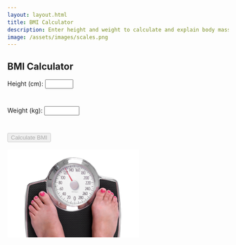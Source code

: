 ```yaml
---
layout: layout.html
title: BMI Calculator
description: Enter height and weight to calculate and explain body mass index. With a summary of the limitations of BMI.
image: /assets/images/scales.png
---
```


<h2>BMI Calculator</h2>

<form id="bmi-form">
  <label for="height">Height (cm):</label>
  <input type="number" id="height" min="50" max="250" required oninput="checkFormCompletion();  updateImperial();">
  <div id="height-imperial" style="min-height: 1.4em; margin-top: 0.4em; font-size: 0.8rem; color: #555;"></div>
  <br>
  <label for="weight">Weight (kg):</label>
  <input type="number" id="weight" min="5" max="250" required step="0.1" oninput="checkFormCompletion();  updateImperial();">
  <div id="weight-imperial" style="min-height: 1.4em; margin-top: 0.4em; font-size: 0.8rem; color: #555;"></div>
  <br>
  <button type="submit" disabled="true">Calculate BMI</button>
</form>

<br>

<div id="bmi-result" style="display: none;" class="results">
    <h3 id="bmi-value"><h3>
</div>

<img src="/assets/images/scales.png" alt="scales" width=300px>

<!-- BMI info (initially hidden) -->
<div id="bmi-info" style="display: none; text-align: centre; margin-top: 2rem;">

  <hr>

<h3>Body Mass Index</h3>

Body mass index (BMI) is derived by dividing the weight of a person by the square of their height. It is a "rule of thumb" measure, used to broadly categorize a person as underweight, normal weight, or as having overweight or obesity.

<br>
<div class="center-table">
  <table class="grid-table">
    <thead>
      <tr>
        <th>BMI</th>
        <th>Category</th>
      </tr>
    </thead>
    <tbody>
      <tr><td>less than 18</td><td>underweight</td></tr>
      <tr><td>18 - 24.9</td><td>normal weight</td></tr>
      <tr><td>25 - 29.9</td><td>overweight</td></tr>
      <tr><td>more than 30 </td><td>obesity</td></tr>
    </tbody>
  </table>
</div>
<br>

In 2021, <a href="https://digital.nhs.uk/data-and-information/publications/statistical/health-survey-for-england/2021">28% of adults in the UK</a> were classed as obese and 64% of adults were classed as overweight or obese.

For children and teens, BMI is interpreted differently, using sex-specific BMI-for-age percentiles. [This calculator](https://www.cdc.gov/bmi/child-teen-calculator/index.html) reports BMI, BMI percentile, and BMI category for children and teens 2 through 19.

<hr>
<h3>Relevance</h3>

Obesity is linked with an increased risk of heart disease, type 2 diabetes, and some cancers. Both low and high BMIs are associated with increased all cause mortality, with the risk increasing with distance from the 20-25 range.

<hr>
<h3>Limitations</h3>

BMI should be interpreted alongside other indicators such as waist circumference, fitness level, and metabolic health.

It does not differentiate between fat and muscle mass. Athletes or individuals with higher muscle content may be classified as overweight or even obese, despite having low body fat and excellent cardiovascular health.

Similarly, BMI does not account for fat distribution, which is an important factor in health risk. Visceral fat (fat around the abdominal organs) poses a higher health risk than fat stored in other areas, but BMI cannot distinguish this.

BMI does not account for age, sex, or ethnicity- all of which influence body composition. Older adults may lose muscle mass and gain fat without a significant change in BMI, and some ethnic groups may experience metabolic risks at lower BMI thresholds than others.

</div>

<script>

function updateImperial() {
  const heightCm = parseFloat(document.getElementById('height').value);
  const weightKg = parseFloat(document.getElementById('weight').value);

  // Convert cm to ft/in
  if (!isNaN(heightCm)) {
    const totalInches = heightCm / 2.54;
    const feet = Math.floor(totalInches / 12);
    const inches = Math.round(totalInches % 12);
    document.getElementById('height-imperial').textContent = `${feet} ft ${inches} in`;
  } else {
    document.getElementById('height-imperial').textContent = '';
  }

  // Convert kg to lb
  if (!isNaN(weightKg)) {
    const pounds = (weightKg * 2.20462).toFixed(0);
    document.getElementById('weight-imperial').textContent = `${pounds} lbs`;
  } else {
    document.getElementById('weight-imperial').textContent = '';
  }
}

function checkFormCompletion() {
  const height = parseFloat(document.getElementById('height').value);
  const weight = parseFloat(document.getElementById('weight').value);
  const button = document.querySelector('#bmi-form button');

  const validHeight = !isNaN(height) && height >= 50 && height <= 250;
  const validWeight = !isNaN(weight) && weight >= 5 && weight <= 250;

  button.disabled = !(validHeight && validWeight);
}

  document.getElementById('bmi-form').addEventListener('submit', function(event) {
    event.preventDefault();
    const height = parseFloat(document.getElementById('height').value) / 100;
    const weight = parseFloat(document.getElementById('weight').value);
    const bmi = (weight / (height * height)).toFixed(1);

    let category = '';
    if (bmi < 18.5) category = 'Underweight';
    else if (bmi < 25) category = 'Normal weight';
    else if (bmi < 30) category = 'E66 Overweight';
    else if (bmi < 35) category = 'E66.811 Obesity 1';
    else if (bmi < 40) category = 'E66.812 Obesity 2';
    else category = 'E66.813 Obesity 3';

    document.getElementById('bmi-value').textContent = `BMI ${bmi} kg/m² (${category})`;
    document.getElementById('bmi-result').style.display = "block";
    document.getElementById('bmi-info').style.display = 'block';
  });
</script>
